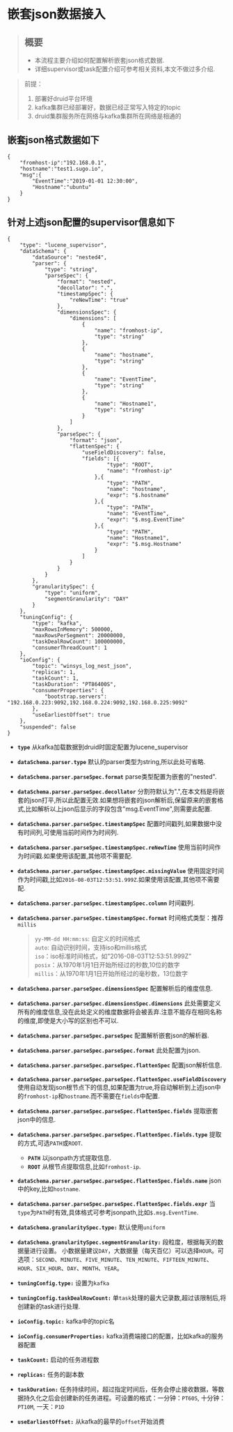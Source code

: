 # 嵌套json数据接入

> ## 概要　　
> * 本流程主要介绍如何配置解析嵌套json格式数据.
> * 详细supervisor或task配置介绍可参考相关资料,本文不做过多介绍.

> 前提：
  > 1. 部署好druid平台环境
  > 2. kafka集群已经部署好，数据已经正常写入特定的topic
  > 3. druid集群服务所在网络与kafka集群所在网络是相通的

## 嵌套json格式数据如下
```
{
    "fromhost-ip":"192.168.0.1",
    "hostname":"test1.sugo.io",
    "msg":{
        "EventTime":"2019-01-01 12:30:00",
        "Hostname":"ubuntu"
    }
}
```
## 针对上述json配置的supervisor信息如下
```
{
    "type": "lucene_supervisor",
    "dataSchema": {
        "dataSource": "nested4",
        "parser": {
            "type": "string",
            "parseSpec": {
                "format": "nested",
                "decollator": ".",
                "timestampSpec": {
                    "reNewTime": "true"
                },
                "dimensionsSpec": {
                    "dimensions": [
                        {
                            "name": "fromhost-ip",
                            "type": "string"
                        },
                        {
                            "name": "hostname",
                            "type": "string"
                        },
                        {
                            "name": "EventTime",
                            "type": "string"
                        },
                        {
                            "name": "Hostname1",
                            "type": "string"
                        }
                    ]
                },
                "parseSpec": {
                    "format": "json",
                    "flattenSpec": {
                        "useFieldDiscovery": false,
                        "fields": [{
                                "type": "ROOT",
                                "name": "fromhost-ip"
                            },{
                                "type": "PATH",
                                "name": "hostname",
                                "expr": "$.hostname"
                            },{
                                "type": "PATH",
                                "name": "EventTime",
                                "expr": "$.msg.EventTime"
                            },{
                                "type": "PATH",
                                "name": "Hostname1",
                                "expr": "$.msg.Hostname"
                            }
                        ]
                    }
                }
            }
        },
        "granularitySpec": {
            "type": "uniform",
            "segmentGranularity": "DAY"
        }
    },
    "tuningConfig": {
        "type": "kafka",
        "maxRowsInMemory": 500000,
        "maxRowsPerSegment": 20000000,
        "taskDealRowCount": 100000000,
        "consumerThreadCount": 1
    },
    "ioConfig": {
        "topic": "winsys_log_nest_json",
        "replicas": 1,
        "taskCount": 1,
        "taskDuration": "PT86400S",
        "consumerProperties": {
            "bootstrap.servers": "192.168.0.223:9092,192.168.0.224:9092,192.168.0.225:9092"
        },
        "useEarliestOffset": true
    },
    "suspended": false
}
```
- **`type`** 从kafka加载数据到druid时固定配置为lucene_supervisor
- **`dataSchema.parser.type`** 默认的parser类型为string,所以此处可省略.
- **`dataSchema.parser.parseSpec.format`** parse类型配置为嵌套的"nested".
- **`dataSchema.parser.parseSpec.decollator`** 分割符默认为".",在本文档是将嵌套的json打平,所以此配置无效.如果想将嵌套的json解析后,保留原来的嵌套格式,比如解析以上json后显示的字段包含"msg.EventTime",则需要此配置.
- **`dataSchema.parser.parseSpec.timestampSpec`** 配置时间戳列,如果数据中没有时间列,可使用当前时间作为时间列.
- **`dataSchema.parser.parseSpec.timestampSpec.reNewTime`** 使用当前时间作为时间戳.如果使用该配置,其他项不需要配.
- **`dataSchema.parser.parseSpec.timestampSpec.missingValue`** 使用固定时间作为时间戳,比如`2016-08-03T12:53:51.999Z`.如果使用该配置,其他项不需要配.
- **`dataSchema.parser.parseSpec.timestampSpec.column`** 时间戳列.
- **`dataSchema.parser.parseSpec.timestampSpec.format`** 时间格式类型：推荐`millis`  
	> `yy-MM-dd HH:mm:ss`: 自定义的时间格式  
	> `auto`: 自动识别时间，支持iso和millis格式  
  > `iso`：iso标准时间格式，如”2016-08-03T12:53:51.999Z”  
  > `posix`：从1970年1月1日开始所经过的秒数,10位的数字  
  > `millis`：从1970年1月1日开始所经过的毫秒数，13位数字  
- **`dataSchema.parser.parseSpec.dimensionsSpec`** 配置解析后的维度信息.
- **`dataSchema.parser.parseSpec.dimensionsSpec.dimensions`** 此处需要定义所有的维度信息,没在此处定义的维度数据将会被丢弃.注意不能存在相同名称的维度,即使是大小写的区别也不可以.
- **`dataSchema.parser.parseSpec.parseSpec`** 配置解析嵌套json的解析器.
- **`dataSchema.parser.parseSpec.parseSpec.format`** 此处配置为json.
- **`dataSchema.parser.parseSpec.parseSpec.flattenSpec`** 配置json解析信息.
- **`dataSchema.parser.parseSpec.parseSpec.flattenSpec.useFieldDiscovery`** 使用自动发现json根节点下的信息,如果配置为true,将自动解析到上述json中的`fromhost-ip`和`hostname`.而不需要在`fields`中配置.
- **`dataSchema.parser.parseSpec.parseSpec.flattenSpec.fields`** 提取嵌套json中的信息.
- **`dataSchema.parser.parseSpec.parseSpec.flattenSpec.fields.type`** 提取的方式,可选`PATH`或`ROOT`.
	- **`PATH`** 以jsonpath方式提取信息.
	- **`ROOT`** 从根节点提取信息,比如`fromhost-ip`.
- **`dataSchema.parser.parseSpec.parseSpec.flattenSpec.fields.name`** json中的key,比如`hostname`.
- **`dataSchema.parser.parseSpec.parseSpec.flattenSpec.fields.expr`** 当`type`为`PATH`时有效,具体格式可参考jsonpath,比如`$.msg.EventTime`.

- **`dataSchema.granularitySpec.type:`** 默认使用`uniform`
- **`dataSchema.granularitySpec.segmentGranularity:`** 段粒度，根据每天的数据量进行设置。
小数据量建议`DAY`，大数据量（每天百亿）可以选择`HOUR`。可选项：`SECOND`、`MINUTE`、`FIVE_MINUTE`、`TEN_MINUTE`、`FIFTEEN_MINUTE`、`HOUR`、`SIX_HOUR`、`DAY`、`MONTH`、`YEAR`。

- **`tuningConfig.type:`** 设置为`kafka`
- **`tuningConfig.taskDealRowCount:`** 单`task`处理的最大记录数,超过该限制后,将创建新的task进行处理.
- **`ioConfig.topic:`** kafka中的topic名  
- **`ioConfig.consumerProperties:`** kafka消费端接口的配置，比如kafka的服务器配置  
- **`taskCount:`** 启动的任务进程数  
- **`replicas:`** 任务的副本数  
- **`taskDuration:`** 任务持续时间，超过指定时间后，任务会停止接收数据，等数据持久化之后会创建新的任务进程。可设置的格式：一分钟：`PT60S`, 十分钟：`PT10M`, 一天：`P1D`  
- **`useEarliestOffset:`** 从kafka的最早的`offset`开始消费  
